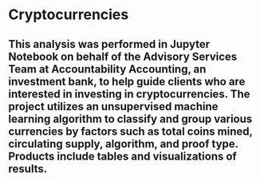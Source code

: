 # Cryptocurrencies 

## This analysis was performed in Jupyter Notebook on behalf of the Advisory Services Team at Accountability Accounting, an investment bank, to help guide clients who are interested in investing in cryptocurrencies. The project utilizes an unsupervised machine learning algorithm to classify and group various currencies by factors such as total coins mined, circulating supply, algorithm, and proof type. Products include tables and visualizations of results. 
